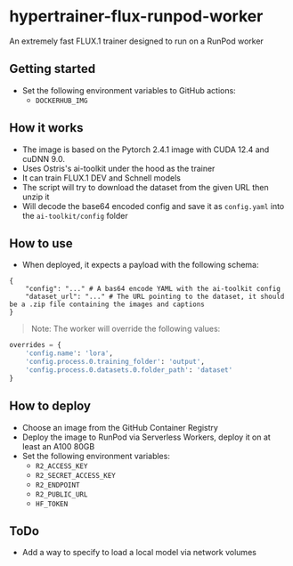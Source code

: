 # hypertrainer-flux-runpod-worker
An extremely fast FLUX.1 trainer designed to run on a RunPod worker

## Getting started
- Set the following environment variables to GitHub actions:
    - `DOCKERHUB_IMG`

## How it works
- The image is based on the Pytorch 2.4.1 image with CUDA 12.4 and cuDNN 9.0.
- Uses Ostris's ai-toolkit under the hood as the trainer
- It can train FLUX.1 DEV and Schnell models
- The script will try to download the dataset from the given URL then unzip it
- Will decode the base64 encoded config and save it as `config.yaml` into the `ai-toolkit/config` folder

## How to use
- When deployed, it expects a payload with the following schema:
```
{
    "config": "..." # A bas64 encode YAML with the ai-toolkit config
    "dataset_url": "..." # The URL pointing to the dataset, it should be a .zip file containing the images and captions
}
```

> Note: The worker will override the following values:
```python
overrides = {
    'config.name': 'lora',
    'config.process.0.training_folder': 'output',
    'config.process.0.datasets.0.folder_path': 'dataset'
}
```

## How to deploy
- Choose an image from the GitHub Container Registry
- Deploy the image to RunPod via Serverless Workers, deploy it on at least an A100 80GB
- Set the following environment variables:
  - `R2_ACCESS_KEY`
  - `R2_SECRET_ACCESS_KEY`
  - `R2_ENDPOINT`
  - `R2_PUBLIC_URL`
  - `HF_TOKEN`

## ToDo
- Add a way to specify to load a local model via network volumes